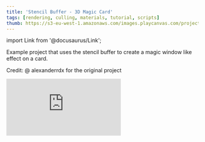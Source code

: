 ```yaml
---
title: 'Stencil Buffer - 3D Magic Card'
tags: [rendering, culling, materials, tutorial, scripts]
thumb: https://s3-eu-west-1.amazonaws.com/images.playcanvas.com/projects/12/855103/3B0AC0-image-75.jpg
---
```


import Link from '@docusaurus/Link';

Example project that uses the stencil buffer to create a magic window like effect on a card.

Credit: @ alexanderrdx for the original project

<div className="iframe-container">
    <iframe loading="lazy" src="https://playcanv.as/p/RAQhfemb/" title="Stencil Buffer - 3D Magic Card" webkitallowfullscreen="true" mozallowfullscreen="true" allow="autoplay" allowfullscreen="true" allowvr="" scrolling="no" frameborder="0" />
</div>

<Link to='https://playcanvas.com/editor/project/855103/'>Open Project ↗</Link>

